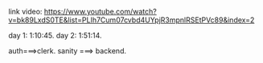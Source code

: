 link video: https://www.youtube.com/watch?v=bk89LxdS0TE&list=PLIh7Cum07cvbd4UYpjR3mpnlRSEtPVc89&index=2

day 1:  1:10:45.
day 2:  1:51:14.

auth===>clerk.
sanity ===> backend.